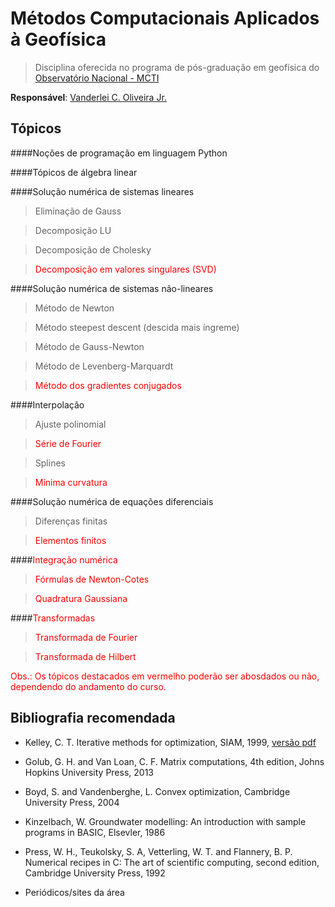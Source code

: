 # Métodos Computacionais Aplicados à Geofísica

> Disciplina oferecida no programa de pós-graduação em 
geofísica do [Observatório Nacional - MCTI](http://www.on.br)

**Responsável**: [Vanderlei C. Oliveira Jr.](http://www.pinga-lab.org/people/oliveira-jr.html)

## Tópicos

####Noções de programação em linguagem Python

####Tópicos de álgebra linear

####Solução numérica de sistemas lineares

> Eliminação de Gauss

> Decomposição LU

> Decomposição de Cholesky

> <font color='red'>Decomposição em valores singulares (SVD)</font>

####Solução numérica de sistemas não-lineares

> Método de Newton

> Método steepest descent (descida mais íngreme)

> Método de Gauss-Newton

> Método de Levenberg-Marquardt

> <font color='red'>Método dos gradientes conjugados</font>

####Interpolação

> Ajuste polinomial

> <font color='red'>Série de Fourier</font>

> Splines

> <font color='red'>Mínima curvatura</font>

####Solução numérica de equações diferenciais

> Diferenças finitas

> <font color='red'>Elementos finitos</font>

####<font color='red'>Integração numérica</font>

> <font color='red'>Fórmulas de Newton-Cotes</font>

> <font color='red'>Quadratura Gaussiana</font>

####<font color='red'>Transformadas</font>

> <font color='red'>Transformada de Fourier</font>

> <font color='red'>Transformada de Hilbert</font>

<font color='red'>Obs.: Os tópicos destacados em vermelho poderão ser abosdados ou não,
dependendo do andamento do curso.</font>

## Bibliografia recomendada

* Kelley, C. T. Iterative methods for optimization, SIAM, 1999, [versão pdf](http://www.siam.org/books/kelley/fr18/)

* Golub, G. H. and Van Loan, C. F. Matrix computations, 4th edition, Johns Hopkins University Press, 2013

* Boyd, S. and Vandenberghe, L. Convex optimization, Cambridge University Press, 2004

* Kinzelbach, W. Groundwater modelling: An introduction with sample programs in BASIC, Elsevler, 1986

* Press, W. H., Teukolsky, S. A, Vetterling, W. T. and Flannery, B. P. Numerical recipes in C: The art of scientific computing, second edition, Cambridge University Press, 1992

* Periódicos/sites da área 






